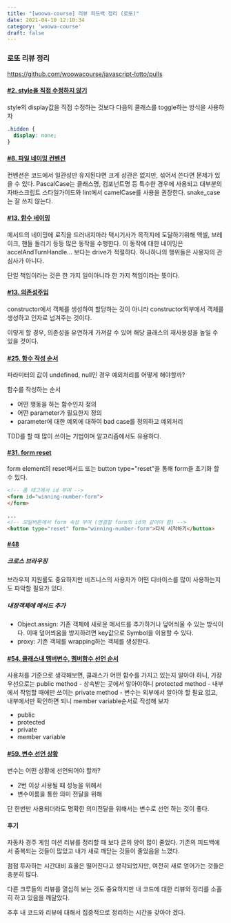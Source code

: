 ```yaml
---
title: "[woowa-course] 리뷰 피드백 정리 (로또)"
date: 2021-04-10 12:10:34
category: 'woowa-course'
draft: false
---
```


### 로또 리뷰 정리
https://github.com/woowacourse/javascript-lotto/pulls

#### [#2. style을 직접 수정하지 않기](https://github.com/woowacourse/javascript-lotto/pull/2#discussion_r578443918)

style의 display값을 직접 수정하는 것보다 다음의 클래스를 toggle하는 방식을 사용하자
```css
.hidden {
  display: none;
}
```

#### [#8. 파일 네이밍 컨벤션](https://github.com/woowacourse/javascript-lotto/pull/8#discussion_r579612687)


컨벤션은 코드에서 일관성만 유지된다면 크게 상관은 없지만, 섞어서 쓴다면 문제가 있을 수 있다.
PascalCase는 클래스명, 컴포넌트명 등 특수한 경우에 사용되고 대부분의 자바스크립트 스타일가이드와 lint에서 camelCase를 사용을 권장한다. snake_case는 잘 쓰지 않는다.

#### [#13. 함수 네이밍](https://github.com/woowacourse/javascript-lotto/pull/13#pullrequestreview-594800936)

메서드의 네이밍에 로직을 드러내지마라
택시기사가 목적지에 도달하기위해 액셀, 브레이크, 핸들 돌리기 등등 많은 동작을 수행한다.
이 동작에 대한 네이밍은 accelAndTurnHandle... 보다는 drive가 적절하다.
하나하나의 행위들은 사용자의 관심사가 아니다.

단일 책임이라는 것은 한 가지 일이아니라 한 가지 책임이라는 뜻이다.

#### [#13. 의존성주입](https://github.com/woowacourse/javascript-lotto/pull/13#discussion_r579741113)

constructor에서 객체를 생성하여 할당하는 것이 아니라 constructor외부에서 객체를 생성하고 인자로 넘겨주는 것이다.

이렇게 할 경우, 의존성을 유연하게 가져갈 수 있어 해당 클래스의 재사용성을 높일 수 있을 것이다.

#### [#25. 함수 작성 순서](https://github.com/woowacourse/javascript-racingcar/pull/25#discussion_r576201158)
파라미터의 값이 undefined, null인 경우 예외처리를 어떻게 해야할까?

함수를 작성하는 순서

- 어떤 행동을 하는 함수인지 정의
- 어떤 parameter가 필요한지 정의
- parameter에 대한 예외에 대하여 bad case를 정의하고 예외처리

TDD를 할 때 많이 쓰이는 기법이며 알고리즘에서도 유용하다.

#### [#31. form reset](https://github.com/woowacourse/javascript-lotto/pull/31#discussion_r584526090)

form element의 reset메서드 또는 button type="reset"을 통해 form을 초기화 할 수 있다.
```HTML
<!-- 폼 태그에서 id 부여 -->
<form id="winning-number-form">
</form>

...
<!-- 모달버튼에서 form 속성 부여 (연결할 form의 id와 같아야 함) -->
<button type="reset" form="winning-number-form">다시 시작하기</button>
```

#### [#48](https://github.com/woowacourse/javascript-lotto/pull/48#pullrequestreview-600209699)

##### 크로스 브라우징
브라우저 지원률도 중요하지만 비즈니스의 사용자가 어떤 디바이스를 많이 사용하는지도 파악할 필요가 있다.

##### 내장객체에 메서드 추가

- Object.assign:
기존 객체에 새로운 메서드를 추가하거나 덮어씌울 수 있는 방식이다.
이때 덮어씌움을 방지하려면 key값으로 Symbol을 이용할 수 있다.
- proxy:
기존 객체를 wrapping하는 객체를 생성한다.

#### [#54. 클래스내 멤버변수, 멤버함수 선언 순서](https://github.com/woowacourse/javascript-lotto/pull/54#discussion_r584237983)

사용처를 기준으로 생각해보면, 클래스가 어떤 함수를 가지고 있는지 알아야 하니, 가장 우선으로는 public method - 상속받는 곳에서 알아야하니 protected method - 내부에서 작업할 때에만 쓰이는 private method - 변수는 외부에서 알아야 할 필요 없고, 내부에서만 확인하면 되니 member variable순서로 작성해 보자

- public
- protected
- private
- member variable

#### [#59. 변수 선언 상황](https://github.com/woowacourse/javascript-lotto/pull/59#discussion_r585387933)

변수는 어떤 상황에 선언되어야 할까?

- 2번 이상 사용될 때 성능을 위해서
- 변수이름을 통한 의미 전달을 위해

단 한번만 사용되더라도 명확한 의미전달을 위해서는 변수로 선언 하는 것이 좋다.

#### 후기

자동차 경주 게임 미션 리뷰를 정리할 때 보다 글의 양이 많이 줄었다.
기존의 피드백에서 중복되는 것들이 많았고 내가 새로 깨닫는 것들이 줄었음을 느꼈다.

점점 투자하는 시간대비 효율은 떨어진다고 생각되었지만, 여전히 새로 얻어가는 것들은 충분히 많다.

다른 크루들의 리뷰를 열심히 보는 것도 중요하지만 내 코드에 대한 리뷰와 정리를 소홀히 하고 있음을 깨달았다.

추후 내 코드와 리뷰에 대해서 집중적으로 정리하는 시간을 갖아야 겠다.